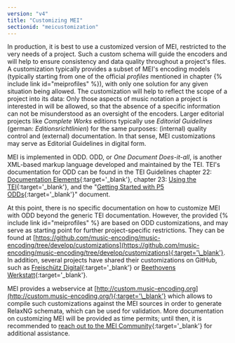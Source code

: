 ```yaml
---
version: "v4"
title: "Customizing MEI"
sectionid: "meicustomization"
---
```


In production, it is best to use a customized version of MEI, restricted to the very needs of a project. Such a custom schema will guide the encoders and will help to ensure consistency and data quality throughout a project's files. A customization typically provides a subset of MEI's encoding models (typically starting from one of the official _profiles_ mentioned in chapter {% include link id="meiprofiles" %}), with only one solution for any given situation being allowed. The customization will help to reflect the scope of a project into its data: Only those aspects of music notation a project is interested in will be allowed, so that the absence of a specific information can not be misunderstood as an oversight of the encoders. Larger editorial projects like _Complete Works_ editions typically use _Editorial Guidelines_ (german: _Editionsrichtlinien_) for the same purposes: (internal) quality control and (external) documentation. In that sense, MEI customizations may serve as Editorial Guidelines in digital form.

MEI is implemented in ODD. ODD, or _One Document Does-it-all_, is another XML-based markup language developed and maintained by the TEI. TEI's documentation for ODD can be found in the TEI Guidelines chapter 22: [Documentation Elements](http://www.tei-c.org/release/doc/tei-p5-doc/en/html/TD.html){:target='\_blank'}, chapter 23: [Using the TEI](http://www.tei-c.org/release/doc/tei-p5-doc/en/html/USE.html){:target='\_blank'}, and the "[Getting Started with P5 ODDs](https://tei-c.org/guidelines/customization/getting-started-with-p5-odds/){:target='\_blank'}" document.

At this point, there is no specific documentation on how to customize MEI with ODD beyond the generic TEI documentation. However, the provided {% include link id="meiprofiles" %} are based on ODD customizations, and may serve as starting point for further project-specific restrictions. They can be found at [https://github.com/music-encoding/music-encoding/tree/develop/customizations](https://github.com/music-encoding/music-encoding/tree/develop/customizations){:target='\_blank'}. In addition, several projects have shared their customizations on GitHub, such as [Freischütz Digital](https://github.com/Freischuetz-Digital/data-music/tree/master/schemata/odd){:target='\_blank'} or [Beethovens Werkstatt](https://github.com/BeethovensWerkstatt/module2/tree/dev/data/odd){:target='\_blank'}.

MEI provides a webservice at [http://custom.music-encoding.org](http://custom.music-encoding.org/){:target='\_blank'} which allows to compile such customizations against the MEI sources in order to generate RelaxNG schemata, which can be used for validation. More documentation on customizing MEI will be provided as time permits; until then, it is recommended to [reach out to the MEI Community](https://music-encoding.org/community/community-contacts.html){:target='\_blank'} for additional assistance.
